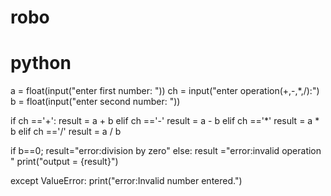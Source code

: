# robo
# python
a = float(input("enter first number: "))
ch = input("enter operation(+,-,*,/):")
b = float(input("enter second number: "))


if ch =='+':
   result = a + b
elif ch =='-'
   result = a - b
elif ch =='*'
   result = a * b
elif ch =='/'
   result = a / b


 if b==0;
    result="error:division by zero"
    else:
    result ="error:invalid operation "
    print("output = {result}")


 except ValueError:
   print("error:Invalid number entered.")
   



   
